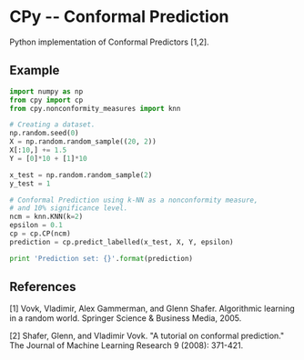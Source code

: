 # CPy -- Conformal Prediction

Python implementation of Conformal Predictors [1,2].


## Example

```python
import numpy as np
from cpy import cp
from cpy.nonconformity_measures import knn

# Creating a dataset.
np.random.seed(0)
X = np.random.random_sample((20, 2))
X[:10,] += 1.5
Y = [0]*10 + [1]*10

x_test = np.random.random_sample(2)
y_test = 1

# Conformal Prediction using k-NN as a nonconformity measure,
# and 10% significance level.
ncm = knn.KNN(k=2)
epsilon = 0.1
cp = cp.CP(ncm)
prediction = cp.predict_labelled(x_test, X, Y, epsilon)

print 'Prediction set: {}'.format(prediction)
```


## References
[1] Vovk, Vladimir, Alex Gammerman, and Glenn Shafer. Algorithmic learning in a random world. Springer Science & Business Media, 2005.

[2] Shafer, Glenn, and Vladimir Vovk. "A tutorial on conformal prediction." The Journal of Machine Learning Research 9 (2008): 371-421.
